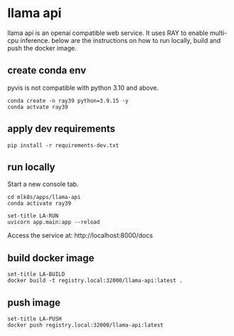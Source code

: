 # llama api

llama api is an openai compatible web service. It uses RAY to enable multi-cpu inference. below are the instructions on how to run locally, build and push the docker image.

## create conda env

pyvis is not compatible with python 3.10 and above.
```
conda create -n ray39 python=3.9.15 -y 
conda actvate ray39 
```

## apply dev requirements
```
pip install -r requirements-dev.txt 
```

## run locally
Start a new console tab.
```
cd mlk8s/apps/llama-api 
conda activate ray39

set-title LA-RUN 
uvicorn app.main:app --reload 
```

Access the service at:
http://localhost:8000/docs  

## build docker image
```
set-title LA-BUILD 
docker build -t registry.local:32000/llama-api:latest . 
```

## push image
```
set-title LA-PUSH 
docker push registry.local:32000/llama-api:latest 
```


 
